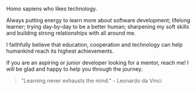 Homo sapiens who likes technology.

Always putting energy to learn more about software development; lifelong learner; trying day-by-day to be a better human; sharpening my soft skills and building strong relationships with all around me.

I faithfully believe that education, cooperation and technology can help humankind reach its highest achievements.

If you are an aspiring or junior developer looking for a mentor, reach me! I will be glad and happy to help you through the journey.

> "Learning never exhausts the mind." - Leonardo da Vinci
